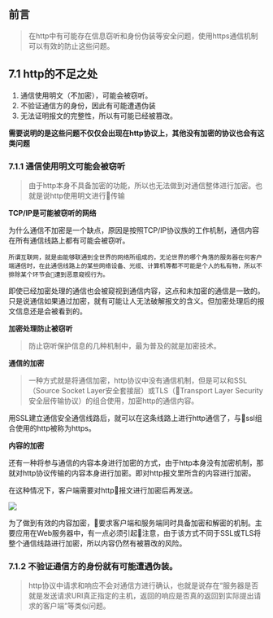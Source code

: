 ## 前言

> 在http中有可能存在信息窃听和身份伪装等安全问题，使用https通信机制可以有效的防止这些问题。

## 7.1 http的不足之处

1. 通信使用明文（不加密），可能会被窃听。
2. 不验证通信方的身份，因此有可能遭遇伪装
3. 无法证明报文的完整性，所以有可能已经被篡改。

**需要说明的是这些问题不仅仅会出现在http协议上，其他没有加密的协议也会有这类问题**

### 7.1.1 通信使用明文可能会被窃听

> 由于http本身不具备加密的功能，所以也无法做到对通信整体进行加密。也就是说http使用明文进行传输

**TCP/IP是可能被窃听的网络**

为什么通信不加密是一个缺点，原因是按照TCP/IP协议族的工作机制，通信内容在所有通信线路上都有可能会被窃听。

`所谓互联网，就是由能够联通到全世界的网络所组成的，无论世界的哪个角落的服务器在何客户端通信时，在此通信线路上的某些网络设备、光缆、计算机等都不可能是个人的私有物，所以不排除某个环节会遭到恶意窥视行为。`

即使已经加密处理的通信也会被窥视到通信内容，这点和未加密的通信是一致的。只是说通信如果通过加密，就有可能让人无法破解报文的含义。但加密处理后的报文信息还是会被看到的。

**加密处理防止被窃听**

> 防止窃听保护信息的几种机制中，最为普及的就是加密技术。

**通信的加密**

> 一种方式就是将通信加密，http协议中没有通信机制，但是可以和SSL（Source Socket Layer安全套接层）或TLS（Transport Layer Security安全层传输协议）的组合使用，加密http的通信内容。

用SSL建立通信安全通信线路后，就可以在这条线路上进行http通信了，与ssl组合使用的http被称为https。

**内容的加密**

还有一种将参与通信的内容本身进行加密的方式，由于http本身没有加密机制，那就对http协议传输的内容本身进行加密。即对http报文里所含的内容进行加密。

在这种情况下，客户端需要对http报文进行加密后再发送。

![](http://odssgnnpf.bkt.clouddn.com/jiami@2x.png)

为了做到有效的内容加密，要求客户端和服务端同时具备加密和解密的机制。主要应用在Web服务器中，有一点必须引起注意，由于该方式不同于SSL或TLS将整个通信线路进行加密，所以内容仍然有被篡改的风险。

### 7.1.2 不验证通信方的身份就有可能遭遇伪装。

> http协议中请求和响应不会对通信方进行确认，也就是说存在“服务器是否就是发送请求URI真正指定的主机，返回的响应是否真的返回到实际提出请求的客户端”等类似问题。




